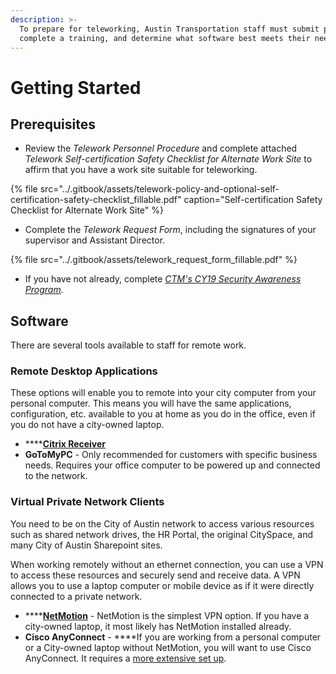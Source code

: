 ```yaml
---
description: >-
  To prepare for teleworking, Austin Transportation staff must submit paperwork,
  complete a training, and determine what software best meets their needs.
---
```


# Getting Started

## Prerequisites 

* Review the _Telework Personnel Procedure_ and complete attached _Telework Self-certification Safety Checklist for Alternate Work Site_ to affirm that you have a work site suitable for teleworking. 

{% file src="../.gitbook/assets/telework-policy-and-optional-self-certification-safety-checklist\_fillable.pdf" caption="Self-certification Safety Checklist for Alternate Work Site" %}

* Complete the _Telework Request Form_, including the signatures of your supervisor and Assistant Director. 

{% file src="../.gitbook/assets/telework\_request\_form\_fillable.pdf" %}

* If you have not already, complete [_CTM's CY19 Security Awareness Program_](https://cityofaustin.sharepoint.com/sites/LMS365/FY19%20Security%20Awareness%20Program/SitePages/Course.aspx)_._ 

## Software 

There are several tools available to staff for remote work. 

### Remote Desktop Applications

These options will enable you to remote into your city computer from your personal computer. This means you will have the same applications, configuration, etc. available to you at home as you do in the office, even if you do not have a city-owned laptop.

* \*\*\*\*[**Citrix Receiver**](citrix-receiver/) 
* **GoToMyPC** - Only recommended for customers with specific business needs. Requires your office computer to be powered up and connected to the network.

### Virtual Private Network Clients

You need to be on the City of Austin network to access various resources such as shared network drives, the HR Portal, the original CitySpace, and many City of Austin Sharepoint sites. 

When working remotely without an ethernet connection, you can use a VPN to access these resources and securely send and receive data. A VPN allows you to use a laptop computer or mobile device as if it were directly connected to a private network.

* \*\*\*\*[**NetMotion**](netmotion.md) _-_ NetMotion is the simplest VPN option. If you have a city-owned laptop, it most likely has NetMotion installed already. 
* **Cisco AnyConnect** - ****If you are working from a personal computer or a City-owned laptop without NetMotion, you will want to use Cisco AnyConnect. It requires a [more extensive set up](https://atx.service-now.com/sp?id=kb_article&sys_id=bc5e00bddbe48414c56254f94896190e). 

